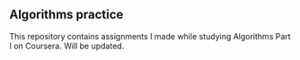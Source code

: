 ## Algorithms practice
This repository contains assignments I made while studying Algorithms Part I on Coursera.
Will be updated.
